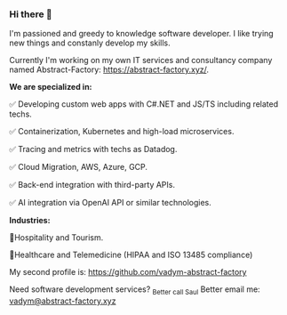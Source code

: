 ### Hi there 👋

I'm passioned and greedy to knowledge software developer. I like trying new things and constanly develop my skills.

Currently I'm working on my own IT services and consultancy company named Abstract-Factory: https://abstract-factory.xyz/.

**We are specialized in:**

✅ Developing custom web apps with C#.NET and JS/TS including related techs.

✅ Containerization, Kubernetes and high-load microservices.

✅ Tracing and metrics with techs as Datadog.

✅ Cloud Migration, AWS, Azure, GCP.

✅ Back-end integration with third-party APIs.

✅ AI integration via OpenAI API or similar technologies.


**Industries:**

📍Hospitality and Tourism.

📍Healthcare and Telemedicine (HIPAA and ISO 13485 compliance)

My second profile is: https://github.com/vadym-abstract-factory

Need software development services? <sub>Better call Saul</sub> Better email me:
vadym@abstract-factory.xyz



<!--
**vadym-scythia/vadym-scythia** is a ✨ _special_ ✨ repository because its `README.md` (this file) appears on your GitHub profile.

Here are some ideas to get you started:

- 🔭 I’m currently working on ...
- 🌱 I’m currently learning ...
- 👯 I’m looking to collaborate on ...
- 🤔 I’m looking for help with ...
- 💬 Ask me about ...
- 📫 How to reach me: ...
- 😄 Pronouns: ...
- ⚡ Fun fact: ...
-->
